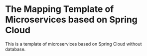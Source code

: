 # The Mapping Template of Microservices based on Spring Cloud
This is a template of microservices based on Spring Cloud without database.
